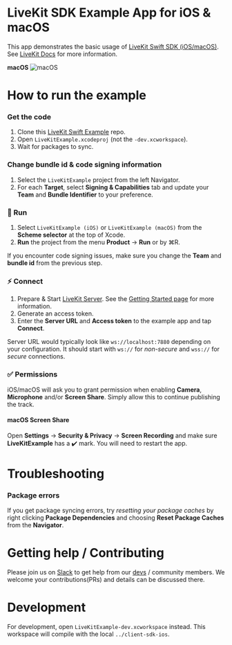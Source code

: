 # LiveKit SDK Example App for iOS & macOS

This app demonstrates the basic usage of [LiveKit Swift SDK (iOS/macOS)](https://github.com/livekit/client-sdk-ios). See [LiveKit Docs](https://docs.livekit.io/) for more information.

**macOS**
![macOS](https://user-images.githubusercontent.com/548776/150068761-ce8f7d59-72e8-412a-9675-66a2eec9f04f.png)

# How to run the example

### Get the code

1. Clone this [LiveKit Swift Example](https://github.com/livekit/client-example-swift) repo.
2. Open `LiveKitExample.xcodeproj` (not the `-dev.xcworkspace`).
3. Wait for packages to sync.

### Change bundle id & code signing information
1. Select the `LiveKitExample` project from the left Navigator.
2. For each **Target**, select **Signing & Capabilities** tab and update your **Team** and **Bundle Identifier** to your preference.

### 🚀 Run
1. Select `LiveKitExample (iOS)` or `LiveKitExample (macOS)` from the **Scheme selector** at the top of Xcode.
2. **Run** the project from the menu **Product** → **Run** or by ⌘R.

If you encounter code signing issues, make sure you change the **Team** and **bundle id** from the previous step.

### ⚡️ Connect

1. Prepare & Start [LiveKit Server](https://github.com/livekit/livekit-server). See the [Getting Started page](https://docs.livekit.io/guides/getting-started) for more information.
2. Generate an access token.
3. Enter the **Server URL** and **Access token** to the example app and tap **Connect**.

Server URL would typically look like `ws://localhost:7880` depending on your configuration. It should start with `ws://` for *non-secure* and `wss://` for *secure* connections.

### ✅ Permissions

iOS/macOS will ask you to grant permission when enabling **Camera**, **Microphone** and/or **Screen Share**. Simply allow this to continue publishing the track.

#### macOS Screen Share

Open **Settings** → **Security & Privacy** → **Screen Recording** and make sure **LiveKitExample** has a ✔️ mark. You will need to restart the app.

# Troubleshooting

### Package errors

If you get package syncing errors, try *resetting your package caches* by right clicking **Package Dependencies** and choosing **Reset Package Caches** from the **Navigator**.

# Getting help / Contributing

Please join us on [Slack](https://join.slack.com/t/livekit-users/shared_invite/zt-rrdy5abr-5pZ1wW8pXEkiQxBzFiXPUg) to get help from our [devs](https://github.com/orgs/livekit/teams/devs/members) / community members. We welcome your contributions(PRs) and details can be discussed there.

# Development

For development, open `LiveKitExample-dev.xcworkspace` instead. This workspace will compile with the local `../client-sdk-ios`.
